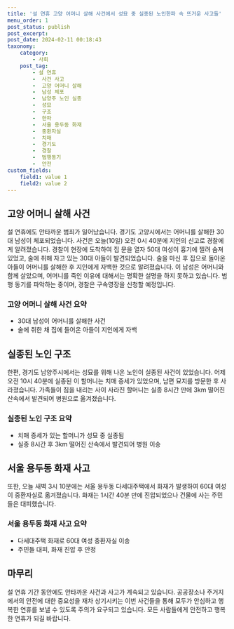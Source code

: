 ```yaml
---
title: '설 연휴 고양 어머니 살해 사건에서 성묘 중 실종된 노인한파 속 뜨거운 사고들'
menu_order: 1
post_status: publish
post_excerpt: 
post_date: 2024-02-11 00:18:43
taxonomy:
    category:
        - 사회
    post_tag:
        - 설 연휴
        -  사건 사고
        -  고양 어머니 살해
        -  남성 체포
        -  남양주 노인 실종
        -  성묘
        -  구조
        -  한파
        -  서울 용두동 화재
        -  중환자실
        -  치매
        -  경기도
        -  경찰
        -  범행동기
        -  안전
custom_fields:
    field1: value 1
    field2: value 2
---
```


## 고양 어머니 살해 사건
설 연휴에도 안타까운 범죄가 일어났습니다. 경기도 고양시에서는 어머니를 살해한 30대 남성이 체포되었습니다. 사건은 오늘(10일) 오전 0시 40분에 지인의 신고로 경찰에게 알려졌습니다. 경찰이 현장에 도착하여 집 문을 열자 50대 여성이 흉기에 찔려 숨져 있었고, 술에 취해 자고 있는 30대 아들이 발견되었습니다. 술을 마신 후 집으로 돌아온 아들이 어머니를 살해한 후 지인에게 자백한 것으로 알려졌습니다. 이 남성은 어머니와 함께 살았으며, 어머니를 죽인 이유에 대해서는 명확한 설명을 하지 못하고 있습니다. 범행 동기를 파악하는 중이며, 경찰은 구속영장을 신청할 예정입니다.
### 고양 어머니 살해 사건 요약
- 30대 남성이 어머니를 살해한 사건
- 술에 취한 채 집에 들어온 아들이 지인에게 자백
## 실종된 노인 구조
한편, 경기도 남양주시에서는 성묘를 위해 나온 노인이 실종된 사건이 있었습니다. 어제 오전 10시 40분에 실종된 이 할머니는 치매 증세가 있었으며, 남편 묘지를 방문한 후 사라졌습니다. 가족들이 짐을 내리는 사이 사라진 할머니는 실종 8시간 만에 3km 떨어진 산속에서 발견되어 병원으로 옮겨졌습니다.
### 실종된 노인 구조 요약
- 치매 증세가 있는 할머니가 성묘 중 실종됨
- 실종 8시간 후 3km 떨어진 산속에서 발견되어 병원 이송
## 서울 용두동 화재 사고
또한, 오늘 새벽 3시 10분에는 서울 용두동 다세대주택에서 화재가 발생하여 60대 여성이 중환자실로 옮겨졌습니다. 화재는 1시간 40분 만에 진압되었으나 건물에 사는 주민들은 대피했습니다.
### 서울 용두동 화재 사고 요약
- 다세대주택 화재로 60대 여성 중환자실 이송
- 주민들 대피, 화재 진압 후 안정
## 마무리
설 연휴 기간 동안에도 안타까운 사건과 사고가 계속되고 있습니다. 공공장소나 주거지에서의 안전에 대한 중요성을 재차 상기시키는 이번 사건들을 통해 모두가 안심하고 행복한 연휴를 보낼 수 있도록 주의가 요구되고 있습니다. 모든 사람들에게 안전하고 행복한 연휴가 되길 바랍니다.
